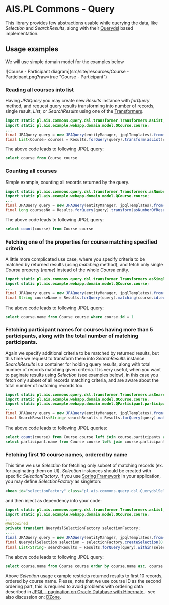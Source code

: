 # AIS.PL Commons - Query

This library provides few abstractions usable while querying the data, like _Selection_ and _SearchResults_,
along with their [Querydsl](http://www.querydsl.com/) based implementation.

## Usage examples

We will use simple domain model for the examples below

![Course - Participant diagram](src/site/resources/Course - Participant.png?raw=true "Course - Participant")

### Reading all courses into list

Having _JPAQuery_ you may create new _Results_ instance with _forQuery_ method, and request query results transforming
into number of records, single result, _List_, or _SearchResults_ using one of the [Transformers](src/main/java/pl/ais/commons/query/dsl/transformer/Transformers.java).
```java
import static pl.ais.commons.query.dsl.transformer.Transformers.asList;
import static pl.ais.example.webapp.domain.model.QCourse.course;
...
final JPAQuery query = new JPAQuery(entityManager, jpqlTemplates).from(course);
final List<Course> courses = Results.forQuery(query).transform(asList(course));
```
The above code leads to following JPQL query:
```sql
select course from Course course
```

### Counting all courses

Simple example, counting all records returned by the query.

```java
import static pl.ais.commons.query.dsl.transformer.Transformers.asNumberOfResults;
import static pl.ais.example.webapp.domain.model.QCourse.course;
...
final JPAQuery query = new JPAQuery(entityManager, jpqlTemplates).from(course);
final Long coursesNo = Results.forQuery(query).transform(asNumberOfResults());
```
The above code leads to following JPQL query:
```sql
select count(course) from Course course
```

### Fetching one of the properties for course matching specified criteria

A little more complicated use case, where you specify criteria to be matched by returned results (using _matching_ method),
and fetch only single _Course_ property (_name_) instead of the whole _Course_ entity.

```java
import static pl.ais.commons.query.dsl.transformer.Transformers.asSingleResult;
import static pl.ais.example.webapp.domain.model.QCourse.course;
...
final JPAQuery query = new JPAQuery(entityManager, jpqlTemplates).from(course);
final String courseName = Results.forQuery(query).matching(course.id.eq(1)).transform(asSingleResult(course.name));
```
The above code leads to following JPQL query:
```sql
select course.name from Course course where course.id = 1
```

### Fetching participant names for courses having more than 5 participants, along with the total number of matching participants.

Again we specify additional criteria to be matched by returned results, but this time we request to transform them into _SearchResults_ instance. _SearchResults_ is a container for holding query results, along with total number of records
matching given criteria. It is very useful, when you want to paginate results using _Selection_ (see examples below),
in this case you fetch only subset of all records matching criteria, and are aware about the total number of matching records too.

```java
import static pl.ais.commons.query.dsl.transformer.Transformers.asSearchResults;
import static pl.ais.example.webapp.domain.model.QCourse.course;
import static pl.ais.example.webapp.domain.model.QParticipant.participant;
...
final JPAQuery query = new JPAQuery(entityManager, jpqlTemplates).from(course).leftJoin(course.participants, participant).orderBy(participant.name.asc());
final SearchResults<String> searchResults = Results.forQuery(query).matching(course.participants.size().gt(5)).transform(asSearchResults(participant.name));
```
The above code leads to following JPQL queries:
```sql
select count(course) from Course course left join course.participants as participant where size(course.participants) > 5
select participant.name from Course course left join course.participants as participant where size(course.participants) > 5 order by participant.name asc
```

### Fetching first 10 course names, ordered by name

This time we use _Selection_ for fetching only subset of matching records (ex. for paginating them on UI).
_Selection_ instances should be created with specific _SelectionFactory_. If you use [Spring Framework](http://projects.spring.io/spring-framework/) in your application, you may define _SelectionFactory_ as singleton:
```xml
<bean id="selectionFactory" class="pl.ais.commons.query.dsl.QuerydslSelectionFactory" />
```
and then inject as dependency into your code:
```java
import static pl.ais.commons.query.dsl.transformer.Transformers.asList;
import static pl.ais.example.webapp.domain.model.QCourse.course;
...
@Autowired
private transient QuerydslSelectionFactory selectionFactory;
....
final JPAQuery query = new JPAQuery(entityManager, jpqlTemplates).from(course);
final QuerydslSelection selection = selectionFactory.createSelection(0, 10, course.name.asc(), course.id.asc());
final List<String> searchResults = Results.forQuery(query).within(selection).transform(asList(course.name));
```
The above code leads to following JPQL query:
```sql
select course.name from Course course order by course.name asc, course.id asc
```

Above _Selection_ usage example restricts returned results to first 10 records, ordered by course name.
Please, note that we use course ID as the second ordering part, this is required to avoid problems with ordering data
described in [JPQL - pagination on Oracle Database with Hibernate ](http://vard-lokkur.blogspot.com/2012/08/jpql-pagination-on-oracle-database-with.html) - see also discussion on: [DZone](http://java.dzone.com/articles/jpql-pagination-oracle).
